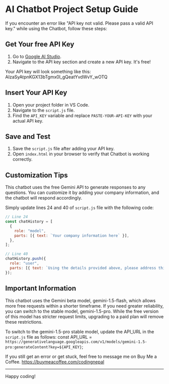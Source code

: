 # AI Chatbot Project Setup Guide

If you encounter an error like "API key not valid. Please pass a valid API key." while using the Chatbot, follow these steps:

## Get Your free API Key

1. Go to [Google AI Studio](https://aistudio.google.com/app/apikey).
2. Navigate to the API key section and create a new API key. It's free!

Your API key will look something like this: AIzaSyAtpnKGX13bTgmx0l_gQeatYvdWvY_wOTQ

## Insert Your API Key

1. Open your project folder in VS Code.
2. Navigate to the `script.js` file.
3. Find the `API_KEY` variable and replace `PASTE-YOUR-API-KEY` with your actual API key.

## Save and Test

1. Save the `script.js` file after adding your API key.
2. Open `index.html` in your browser to verify that Chatbot is working correctly.

## Customization Tips

This chatbot uses the free Gemini API to generate responses to any questions. You can customize it by adding your company information, and the chatbot will respond accordingly.

Simply update lines 24 and 40 of `script.js` file with the following code:

```javascript
// Line 24
const chatHistory = [
  {
    role: "model",
    parts: [{ text: `Your company information here` }],
  },
];

// Line 40
chatHistory.push({
  role: "user",
  parts: [{ text: `Using the details provided above, please address this query: ${userData.message}` }, ...(userData.file.data ? [{ inline_data: userData.file }] : [])],
});
```

## Important Information

This chatbot uses the Gemini beta model, gemini-1.5-flash, which allows more free requests within a shorter timeframe. If you need greater reliability, you can switch to the stable model, gemini-1.5-pro. While the free version of this model has stricter request limits, upgrading to a paid plan will remove these restrictions.

To switch to the gemini-1.5-pro stable model, update the API_URL in the `script.js` file as follows:
const API_URL = `https://generativelanguage.googleapis.com/v1/models/gemini-1.5-pro:generateContent?key=${API_KEY}`;

If you still get an error or get stuck, feel free to message me on Buy Me a Coffee.
https://buymeacoffee.com/codingnepal

---

Happy coding!
